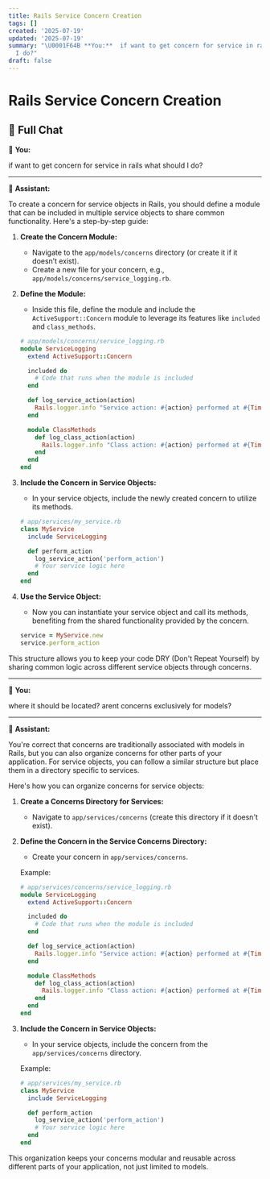 ```yaml
---
title: Rails Service Concern Creation
tags: []
created: '2025-07-19'
updated: '2025-07-19'
summary: "\U0001F64B **You:**  if want to get concern for service in rails what should
  I do?"
draft: false
---
```


# Rails Service Concern Creation

## 🧠 Full Chat

🙋 **You:**

if want to get concern for service in rails what should I do?

---

🤖 **Assistant:**

To create a concern for service objects in Rails, you should define a module that can be included in multiple service objects to share common functionality. Here's a step-by-step guide:

1. **Create the Concern Module:**
   - Navigate to the `app/models/concerns` directory (or create it if it doesn’t exist).
   - Create a new file for your concern, e.g., `app/models/concerns/service_logging.rb`.

2. **Define the Module:**
   - Inside this file, define the module and include the `ActiveSupport::Concern` module to leverage its features like `included` and `class_methods`.

   ```ruby
   # app/models/concerns/service_logging.rb
   module ServiceLogging
     extend ActiveSupport::Concern

     included do
       # Code that runs when the module is included
     end

     def log_service_action(action)
       Rails.logger.info "Service action: #{action} performed at #{Time.now}"
     end

     module ClassMethods
       def log_class_action(action)
         Rails.logger.info "Class action: #{action} performed at #{Time.now}"
       end
     end
   end
   ```

3. **Include the Concern in Service Objects:**
   - In your service objects, include the newly created concern to utilize its methods.

   ```ruby
   # app/services/my_service.rb
   class MyService
     include ServiceLogging

     def perform_action
       log_service_action('perform_action')
       # Your service logic here
     end
   end
   ```

4. **Use the Service Object:**
   - Now you can instantiate your service object and call its methods, benefiting from the shared functionality provided by the concern.

   ```ruby
   service = MyService.new
   service.perform_action
   ```

This structure allows you to keep your code DRY (Don't Repeat Yourself) by sharing common logic across different service objects through concerns.

---

🙋 **You:**

where it should be located? arent concerns exclusively for models?

---

🤖 **Assistant:**

You're correct that concerns are traditionally associated with models in Rails, but you can also organize concerns for other parts of your application. For service objects, you can follow a similar structure but place them in a directory specific to services.

Here's how you can organize concerns for service objects:

1. **Create a Concerns Directory for Services:**
   - Navigate to `app/services/concerns` (create this directory if it doesn't exist).

2. **Define the Concern in the Service Concerns Directory:**
   - Create your concern in `app/services/concerns`.

   Example:

   ```ruby
   # app/services/concerns/service_logging.rb
   module ServiceLogging
     extend ActiveSupport::Concern

     included do
       # Code that runs when the module is included
     end

     def log_service_action(action)
       Rails.logger.info "Service action: #{action} performed at #{Time.now}"
     end

     module ClassMethods
       def log_class_action(action)
         Rails.logger.info "Class action: #{action} performed at #{Time.now}"
       end
     end
   end
   ```

3. **Include the Concern in Service Objects:**
   - In your service objects, include the concern from the `app/services/concerns` directory.

   Example:

   ```ruby
   # app/services/my_service.rb
   class MyService
     include ServiceLogging

     def perform_action
       log_service_action('perform_action')
       # Your service logic here
     end
   end
   ```

This organization keeps your concerns modular and reusable across different parts of your application, not just limited to models.